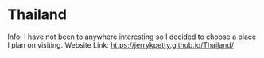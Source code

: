 # Thailand
Info: I have not been to anywhere interesting so I decided to choose a place I plan on visiting.
Website Link: https://jerrykpetty.github.io/Thailand/
